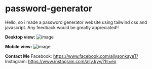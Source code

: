 # password-generator

Hello, so i made a password generator website using tailwind css and javascript. Any feedback would be greatly appreciated!! 

**Desktop view:**
![image](https://github.com/allysonkaye/password-generator/assets/108178946/e823b1d3-1219-44d0-87bb-415391caa6cb)


**Mobile view:**
![image](https://github.com/allysonkaye/password-generator/assets/108178946/ce7bff43-578c-45c6-98a9-e4d62f13170f)

**Contact Me** 
Facebook: https://www.facebook.com/allysonkayeT/
Instagram: https://www.instagram.com/ally.kyy/?hl=en





